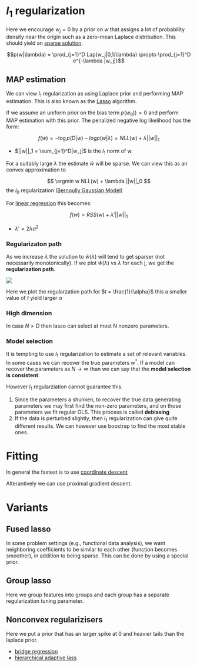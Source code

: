 # $l_1$ regularization

Here we encourage $w_j=0$ by a prior on $w$ that assigns a lot of probability density near the origin such as a zero-mean Laplace distribution. This should yield an [sparse solution](l1_regularization_sparse_solution.md).

$$p(w|\lambda) = \prod_{j=1}^D Lap(w_j|0,1/\lambda) \propto \prod_{j=1}^D e^{-\lambda |w_j|}$$

## MAP estimation
We can view $l_1$ regularization as using Laplace prior and performing MAP estimation. This is also known as the [Lasso](lasso_optimality_conditions.md) algorithm.

If we assume an uniform prior on the bias term $p(w_0)) \propto 0$ and perform MAP estimation with this prior. The penalized negative log likelihood has the form:

$$
f(w) = - \log p(D|w) - log p(w|\lambda) = NLL(w) + \lambda ||w||_1
$$

* $||w||_1 = \sum_{j=1}^D|w_j|$ is the $l_1$ norm of w.

For a suitably large $\lambda$ the estimate $\hat{w}$ will be sparse. We can view this as an convex approximation to

$$
\argmin w NLL(w) + \lambda ||w||_0
$$
the $l_0$ regularization ([Bernoully Gaussian Model](bernoulli_gaussian_model.md))

For [linear regression](linear_regression.md) this becomes:

$$
f(w)  = RSS(w) + \lambda'||w||_1
$$
* $\lambda' = 2\lambda \sigma^2$

### Regularizaton path
As we increase $\lambda$ the solution to $\hat{w}(\lambda)$ will tend to get sparser  (not necessarily monotonically). If we plot $\hat{w}(\lambda)$ vs $\lambda$ for each j, we get the **regularization path**.

![](../.images/machine_learning/lasso_regularzation_path.png)

Here we plot the regularzation path for $t = \frac{1}{\alpha}$ this a smaller value of $t$ yield larger $\alpha$

### High dimension
In case $N> D$ then lasso can select at most N nonzero parameters.

### Model selection

It is tempting to use $l_1$ regularization to estimate a set of relevant variables. In some cases we can recover the true parameters $w^*$. If a model can recover the parameters as $N \rightarrow \infty$ than we can say that the **model selection is consistent**.

However $l_1$ regularziation cannot guarantee this.

1. Since the parameters a shunken, to recover the true data generating parameters we may first find the non-zero parameters, and on those parameters we fit regular OLS. This process is called **debiasing**
2. If the data is perturbed slightly, then $l_1$ regularization can give quite different results. We can however use boostrap to find the most stable ones.

# Fitting
In general the fastest is to use [coordinate descent](./coordinate_descent.md)

Alterantively we can use proximal gradient descent.

# Variants

## Fused lasso

In some problem settings (e.g., functional data analysis), we want neighboring coefficients to be similar to each other (function becomes smoother), in addition to being sparse. This can be done by using a special prior.

## Group lasso

Here we group features into groups and each group has a separate regularization tuning parameter.

## Nonconvex regularizisers

Here we put a prior that has an larger spike at 0 and heavier tails than the laplace prior.

* [bridge regression](bridge_regression.md)
* [hierarchical adaptive lass](hierarchical_adaptive_lasso.md)